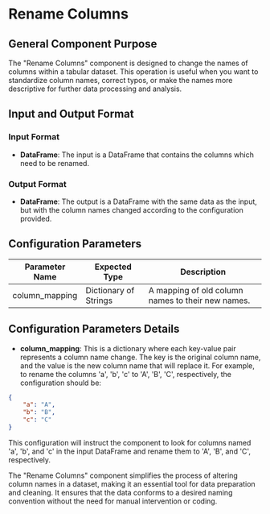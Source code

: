 # Rename Columns

## General Component Purpose

The "Rename Columns" component is designed to change the names of columns within a tabular dataset. This operation is useful when you want to standardize column names, correct typos, or make the names more descriptive for further data processing and analysis.

## Input and Output Format

### Input Format

- **DataFrame**: The input is a DataFrame that contains the columns which need to be renamed.

### Output Format

- **DataFrame**: The output is a DataFrame with the same data as the input, but with the column names changed according to the configuration provided.

## Configuration Parameters

| Parameter Name | Expected Type       | Description                                       |
|----------------|---------------------|---------------------------------------------------|
| column_mapping | Dictionary of Strings | A mapping of old column names to their new names. |

## Configuration Parameters Details

- **column_mapping**: This is a dictionary where each key-value pair represents a column name change. The key is the original column name, and the value is the new column name that will replace it. For example, to rename the columns 'a', 'b', 'c' to 'A', 'B', 'C', respectively, the configuration should be:

```json
{
    "a": "A",
    "b": "B",
    "c": "C"
}
```

This configuration will instruct the component to look for columns named 'a', 'b', and 'c' in the input DataFrame and rename them to 'A', 'B', and 'C', respectively.

The "Rename Columns" component simplifies the process of altering column names in a dataset, making it an essential tool for data preparation and cleaning. It ensures that the data conforms to a desired naming convention without the need for manual intervention or coding.